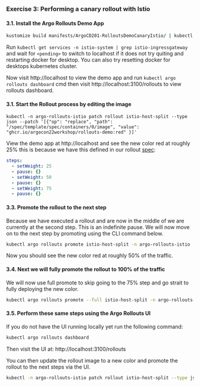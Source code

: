 ### Exercise 3: Performing a canary rollout with Istio

#### 3.1. Install the Argo Rollouts Demo App

```sh
kustomize build manifests/ArgoCD201-RolloutsDemoCanaryIstio/ | kubectl apply -f -
```

Run `kubectl get services -n istio-system | grep istio-ingressgateway` and wait for `<pending>` to switch to localhost
if it does not try quiting and restarting docker for desktop. You can also try resetting docker for desktops kubernetes cluster.

Now visit http://localhost to view the demo app and run `kubectl argo rollouts dashboard` cmd then visit http://localhost:3100/rollouts to view rollouts
dashboard.

#### 3.1. Start the Rollout process by editing the image
```
kubectl -n argo-rollouts-istio patch rollout istio-host-split --type json --patch '[{"op": "replace", "path": "/spec/template/spec/containers/0/image", "value": "ghcr.io/argocon22workshop/rollouts-demo:red" }]'
```

View the demo app at http://localhost and see the new color red at roughly 25% this is because we have this defined in our rollout
[spec](../../manifests/ArgoCD201-RolloutsDemoCanaryIstio/canary.yaml#L71):
```yaml
steps:
  - setWeight: 25
  - pause: {}
  - setWeight: 50
  - pause: {}
  - setWeight: 75
  - pause: {}
```

#### 3.3. Promote the rollout to the next step
Because we have executed a rollout and are now in the middle of we are currently at the second step. This
is an indefinite pause. We will now move on to the next step by promoting using the CLI command below.
```sh
kubectl argo rollouts promote istio-host-split -n argo-rollouts-istio
```

Now you should see the new color red at roughly 50% of the traffic.

#### 3.4. Next we will fully promote the rollout to 100% of the traffic
We will now use full promote to skip going to the 75% step and go strait to fully deploying the new color.
```sh
kubectl argo rollouts promote --full istio-host-split -n argo-rollouts-istio
```

#### 3.5. Perform these same steps using the Argo Rollouts UI

If you do not have the UI running locally yet run the following command:
```sh
kubectl argo rollouts dashboard
```

Then visit the UI at: http://localhost:3100/rollouts

You can then update the rollout image to a new color and promote the rollout to the next steps via the UI.
```sh
kubectl -n argo-rollouts-istio patch rollout istio-host-split --type json --patch '[{"op": "replace", "path": "/spec/template/spec/containers/0/image", "value": "ghcr.io/argocon22workshop/rollouts-demo:green" }]'
```